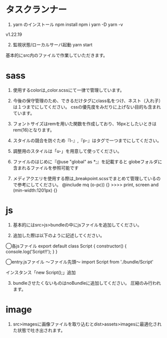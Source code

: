# タスクランナー
1. yarn のインストール
npm install
npm i yarn -D
yarn -v

v1.22.19

2. 監視状態/ローカルサーバ起動
yarn start

基本的にsrc内のファイルで作業していただきます。

# sass

1. 使用するcolorは_color.scssにて一律で管理しています。

2. 今後の保守管理のため、できるだけタグにclass名をつけ、ネスト（入れ子）は１つまでにしてください。
   cssの優先度をみだりに上げない目的も含まれています。

3. フォントサイズはremを用いた関数を作成しており、16pxとしたいときはrem(16)となります。

4. スタイルの競合を防ぐため『l-』,『p-』はタグで一つまでにしてください。

5. 調整用のスタイルは「u-」を用意して使ってください。

6. ファイルのはじめに『@use "global" as *;』を記載すると
   globeフォルダに含まれるファイルを参照可能です

7. メディアクエリを使用する際は_breakpoint.scssでまとめて管理しているので参考にしてください。
   @include mq (o-pc)) {} >>>> print, screen and (min-width:1201px) {}

# js

1. 基本的にはsrc>js>bundleの中にjsファイルを追加してください。

2. 追加した際は以下のように記述してください。

◯各jsファイル
export default class Script {
  constructor() {
    console.log('Script!!');
  }
}

◯entry.jsファイル
〜ファイル先頭〜
import Script from './bundle/Script'

インスタンス「new Script();」追加

3. bundleさせたくないものはnoBundleに追加してください。
圧縮のみ行われます。

# image

1. src>imagesに画像ファイルを取り込むとdist>assets>imagesに最適化された状態で吐き出されます。